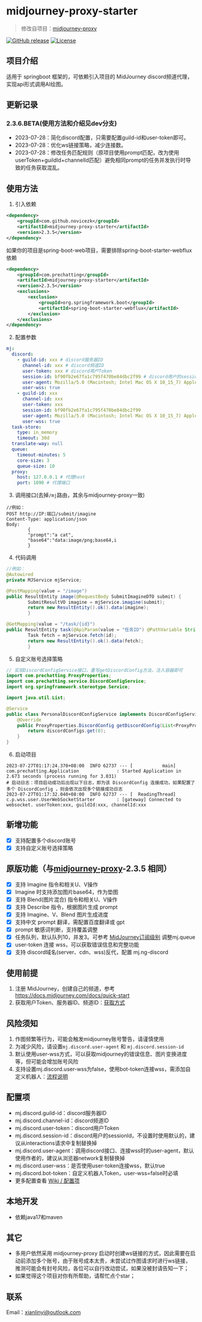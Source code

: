 # midjourney-proxy-starter

> 修改自项目：[midjourney-proxy](https://github.com/novicezk/midjourney-proxy)

[![GitHub release](https://img.shields.io/static/v1?label=release&message=v2.3.5&color=blue)](https://www.github.com/novicezk/midjourney-proxy)
[![License](https://img.shields.io/badge/license-Apache%202-4EB1BA.svg)](https://www.apache.org/licenses/LICENSE-2.0.html)

## 项目介绍
适用于 springboot 框架的，可依赖引入项目的 MidJourney discord频道代理，实现api形式调用AI绘图。

## 更新记录
### 2.3.6.BETA(使用方法和介绍见dev分支)
- 2023-07-28：简化discord配置，只需要配置guild-id和user-token即可。
- 2023-07-28：优化ws链接策略，减少连接数。
- 2023-07-28：修改任务匹配规则（原项目使用prompt匹配，改为使用userToken+guildId+channelId匹配）避免相同prompt的任务并发执行时导致的任务获取混乱。

## 使用方法
1. 引入依赖
```xml
<dependency>
    <groupId>com.github.novicezk</groupId>
    <artifactId>midjourney-proxy-starter</artifactId>
    <version>2.3.5</version>
</dependency>
```
如果你的项目是spring-boot-web项目，需要排除spring-boot-starter-webflux依赖
```xml
<dependency>
    <groupId>com.prechatting</groupId>
    <artifactId>midjourney-proxy-starter</artifactId>
    <version>2.3.5</version>
    <exclusions>
        <exclusion>
            <groupId>org.springframework.boot</groupId>
            <artifactId>spring-boot-starter-webflux</artifactId>
        </exclusion>
    </exclusions>
</dependency>
```
2. 配置参数
```yaml
mj:
  discord:
    - guild-id: xxx # discord服务器ID
      channel-id: xxx # discord频道ID
      user-token: xxx # discord用户Token
      session-id: bf90fb2e67fa1c795f470be84dbc2f99 # discord用户的sessionId，不设置时使用默认的，建议从interactions请求中复制替换掉
      user-agent: Mozilla/5.0 (Macintosh; Intel Mac OS X 10_15_7) AppleWebKit/537.36 (KHTML, like Gecko) Chrome/115.0.0.0 Safari/537.36
      user-wss: true
    - guild-id: xxx
      channel-id: xxx
      user-token: xxx
      session-id: bf90fb2e67fa1c795f470be84dbc2f99
      user-agent: Mozilla/5.0 (Macintosh; Intel Mac OS X 10_15_7) AppleWebKit/537.36 (KHTML, like Gecko) Chrome/115.0.0.0 Safari/537.36
      user-wss: true
  task-store:
    type: in_memory
    timeout: 30d
  translate-way: null
  queue:
    timeout-minutes: 5
    core-size: 3
    queue-size: 10
  proxy:
    host: 127.0.0.1 # 代理host
    port: 1090 # 代理端口
```
3. 调用接口(去掉`/mj`路由，其余与midjourney-proxy一致)
```
//例如：
POST http://IP:端口/submit/imagine
Content-Type: application/json
Body:        
        {
        "prompt":"a cat",
        "base64":"data:image/png;base64,i
        }
```
4. 代码调用
```java
//例如：
@Autowired
private MJService mjService;

@PostMapping(value = "/image")
public ResultEntity image(@RequestBody SubmitImagineDTO submit) {
        SubmitResultVO imagine = mjService.imagine(submit);
        return new ResultEntity().ok().data(imagine);
        }

@GetMapping(value = "/task/{id}")
public ResultEntity task(@ApiParam(value = "任务ID") @PathVariable String id) {
        Task fetch = mjService.fetch(id);
        return new ResultEntity().ok().data(fetch);
        }
```
5. 自定义账号选择策略
```java
// 实现DiscordConfigService接口，重写getDiscordConfig方法，注入容器即可
import com.prechatting.ProxyProperties;
import com.prechatting.service.DiscordConfigService;
import org.springframework.stereotype.Service;

import java.util.List;

@Service
public class PersonalDiscordConfigService implements DiscordConfigService {
    @Override
    public ProxyProperties.DiscordConfig getDiscordConfig(List<ProxyProperties.DiscordConfig> discordConfigs) {
        return discordConfigs.get(0);
    }
}
```
6. 启动项目
```log
2023-07-27T01:17:24.370+08:00  INFO 62737 --- [           main] com.prechatting.Application              : Started Application in 2.673 seconds (process running for 3.031)
# 启动日志：项目启动成功后出现以下日志，即为该 DiscordConfig 连接成功，如果配置了多个 DiscordConfig ，则会依次出现多个链接成功日志
2023-07-27T01:17:32.040+08:00  INFO 62737 --- [  ReadingThread] c.p.wss.user.UserWebSocketStarter        : [gateway] Connected to websocket. userToken:xxx, guildId:xxx, channelId:xxx 
```
## 新增功能
- [x] 支持配置多个discord账号
- [x] 支持自定义账号选择策略

## 原版功能（与[midjourney-proxy](https://github.com/novicezk/midjourney-proxy)-2.3.5 相同）
- [x] 支持 Imagine 指令和相关U、V操作
- [x] Imagine 时支持添加图片base64，作为垫图
- [x] 支持 Blend(图片混合) 指令和相关U、V操作
- [x] 支持 Describe 指令，根据图片生成 prompt
- [x] 支持 Imagine、V、Blend 图片生成进度
- [x] 支持中文 prompt 翻译，需配置百度翻译或 gpt
- [x] prompt 敏感词判断，支持覆盖调整
- [x] 任务队列，默认队列10，并发3。可参考 [MidJourney订阅级别](https://docs.midjourney.com/docs/plans) 调整mj.queue
- [x] user-token 连接 wss，可以获取错误信息和完整功能
- [x] 支持 discord域名(server、cdn、wss)反代，配置 mj.ng-discord

## 使用前提
1. 注册 MidJourney，创建自己的频道，参考 https://docs.midjourney.com/docs/quick-start
2. 获取用户Token、服务器ID、频道ID：[获取方式](./docs/discord-params.md)

## 风险须知
1. 作图频繁等行为，可能会触发midjourney账号警告，请谨慎使用
2. 为减少风险，请设置`mj.discord.user-agent` 和 `mj.discord.session-id`
3. 默认使用user-wss方式，可以获取midjourney的错误信息、图片变换进度等，但可能会增加账号风险
4. 支持设置mj.discord.user-wss为false，使用bot-token连接wss，需添加自定义机器人：[流程说明](./docs/discord-bot.md)

## 配置项
- mj.discord.guild-id：discord服务器ID
- mj.discord.channel-id：discord频道ID
- mj.discord.user-token：discord用户Token
- mj.discord.session-id：discord用户的sessionId，不设置时使用默认的，建议从interactions请求中复制替换掉
- mj.discord.user-agent：调用discord接口、连接wss时的user-agent，默认使用作者的，建议从浏览器network复制替换掉
- mj.discord.user-wss：是否使用user-token连接wss，默认true
- mj.discord.bot-token：自定义机器人Token，user-wss=false时必填
- 更多配置查看 [Wiki / 配置项](https://github.com/novicezk/midjourney-proxy/wiki/%E9%85%8D%E7%BD%AE%E9%A1%B9)

## 本地开发
- 依赖java17和maven

## 其它
- 多用户依然采用 midjourney-proxy 启动时创建ws链接的方式，因此需要在启动前添加多个账号，由于账号成本太贵，未尝试过作图请求时进行ws链接，推测可能会有封号风险，各位可以自行改动尝试，如果没被封请告知一下；
- 如果觉得这个项目对你有所帮助，请帮忙点个star；

## 联系
Email：xianlinyi@outlook.com
